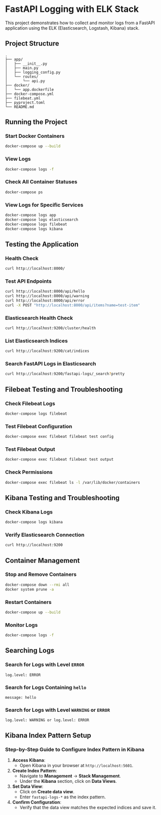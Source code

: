 # FastAPI Logging with ELK Stack

This project demonstrates how to collect and monitor logs from a FastAPI application using the ELK (Elasticsearch, Logstash, Kibana) stack.

## Project Structure
```plaintext
.
├── app/
│   ├── __init__.py
│   ├── main.py
│   ├── logging_config.py
│   └── routes/
│       └── api.py
├── docker/
│   └── app.dockerfile
├── docker-compose.yml
├── filebeat.yml
├── pyproject.toml
└── README.md
```

## Running the Project

### Start Docker Containers
```bash
docker-compose up --build
```

### View Logs
```bash
docker-compose logs -f
```

### Check All Container Statuses
```bash
docker-compose ps
```

### View Logs for Specific Services
```bash
docker-compose logs app
docker-compose logs elasticsearch
docker-compose logs filebeat
docker-compose logs kibana
```

## Testing the Application

### Health Check
```bash
curl http://localhost:8000/
```

### Test API Endpoints
```bash
curl http://localhost:8000/api/hello
curl http://localhost:8000/api/warning
curl http://localhost:8000/api/error
curl -X POST "http://localhost:8000/api/items?name=test-item"
```

### Elasticsearch Health Check
```bash
curl http://localhost:9200/cluster/health
```

### List Elasticsearch Indices
```bash
curl http://localhost:9200/cat/indices
```

### Search FastAPI Logs in Elasticsearch
```bash
curl http://localhost:9200/fastapi-logs/_search?pretty
```

## Filebeat Testing and Troubleshooting

### Check Filebeat Logs
```bash
docker-compose logs filebeat
```

### Test Filebeat Configuration
```bash
docker-compose exec filebeat filebeat test config
```

### Test Filebeat Output
```bash
docker-compose exec filebeat filebeat test output
```

### Check Permissions
```bash
docker-compose exec filebeat ls -l /var/lib/docker/containers
```

## Kibana Testing and Troubleshooting

### Check Kibana Logs
```bash
docker-compose logs kibana
```

### Verify Elasticsearch Connection
```bash
curl http://localhost:9200
```

## Container Management

### Stop and Remove Containers
```bash
docker-compose down --rmi all
docker system prune -a
```

### Restart Containers
```bash
docker-compose up --build
```

### Monitor Logs
```bash
docker-compose logs -f
```

## Searching Logs

### Search for Logs with Level `ERROR`
```plaintext
log.level: ERROR
```

### Search for Logs Containing `hello`
```plaintext
message: hello
```

### Search for Logs with Level `WARNING` or `ERROR`
```plaintext
log.level: WARNING or log.level: ERROR
```

## Kibana Index Pattern Setup

### Step-by-Step Guide to Configure Index Pattern in Kibana
1. **Access Kibana**:
   - Open Kibana in your browser at `http://localhost:5601`.
2. **Create Index Pattern**:
   - Navigate to **Management** → **Stack Management**.
   - Under the **Kibana** section, click on **Data Views**.
3. **Set Data View**:
   - Click on **Create data view**.
   - Enter `fastapi-logs-*` as the index pattern.
4. **Confirm Configuration**:
   - Verify that the data view matches the expected indices and save it.